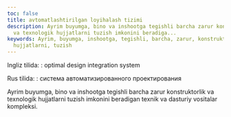 ```yaml
---
toc: false
title: avtomatlashtirilgan loyihalash tizimi
description: Ayrim buyumga, bino va inshootga tegishli barcha zarur konstruktorlik
  va texnologik hujjatlarni tuzish imkonini beradiga...
keywords: Ayrim, buyumga, inshootga, tegishli, barcha, zarur, konstruktorlik, texnologik,
  hujjatlarni, tuzish
---
```


Ingliz tilida:
:   optimal design integration system

Rus tilida:
:   система автоматизированного проектирования

Ayrim buyumga, bino va inshootga tegishli barcha zarur konstruktorlik va texnologik hujjatlarni tuzish imkonini beradigan texnik va dasturiy vositalar kompleksi.
